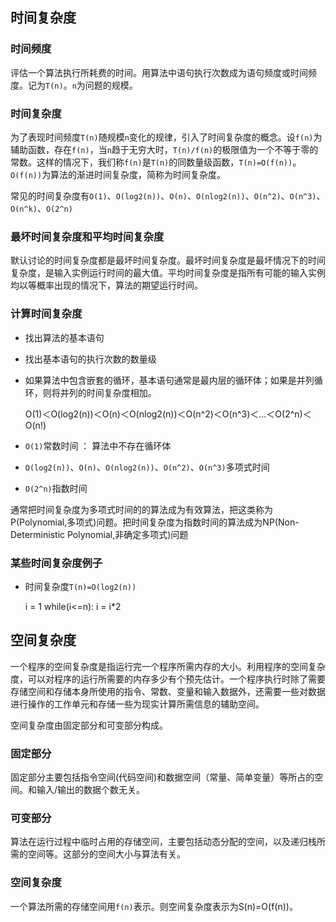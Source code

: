 ## 时间复杂度

### 时间频度

评估一个算法执行所耗费的时间。用算法中语句执行次数成为语句频度或时间频度。记为`T(n)`。`n`为问题的规模。

### 时间复杂度

为了表现时间频度`T(n)`随规模`n`变化的规律，引入了时间复杂度的概念。设`f(n)`为辅助函数，存在`f(n)`，当`n`趋于无穷大时，`T(n)/f(n)`的极限值为一个不等于零的常数。这样的情况下，我们称`f(n)`是`T(n)`的同数量级函数，`T(n)=O(f(n))`。`O(f(n))`为算法的渐进时间复杂度，简称为时间复杂度。

常见的时间复杂度有`O(1)`、`O(log2(n))`、`O(n)`、`O(nlog2(n))`、`O(n^2)`、`O(n^3)`、`O(n^k)`、`O(2^n)`

### 最坏时间复杂度和平均时间复杂度

默认讨论的时间复杂度都是最坏时间复杂度。最坏时间复杂度是最坏情况下的时间复杂度，是输入实例运行时间的最大值。平均时间复杂度是指所有可能的输入实例均以等概率出现的情况下，算法的期望运行时间。

### 计算时间复杂度

* 找出算法的基本语句
* 找出基本语句的执行次数的数量级
* 如果算法中包含嵌套的循环，基本语句通常是最内层的循环体；如果是并列循环，则将并列的时间复杂度相加。

	O(1)＜O(log2(n))＜O(n)＜O(nlog2(n))＜O(n^2)＜O(n^3)＜…＜O(2^n)＜O(n!)

* `O(1)`常数时间 ： 算法中不存在循环体
* `O(log2(n))`、`O(n)`、`O(nlog2(n))`、`O(n^2)`、`O(n^3)`多项式时间
* `O(2^n)`指数时间

通常把时间复杂度为多项式时间的的算法成为有效算法，把这类称为P(Polynomial,多项式)问题。把时间复杂度为指数时间的算法成为NP(Non-Deterministic Polynomial,非确定多项式)问题


### 某些时间复杂度例子

* 时间复杂度`T(n)=O(log2(n))`

	i = 1
	while(i<=n):
		i = i*2

## 空间复杂度

一个程序的空间复杂度是指运行完一个程序所需内存的大小。利用程序的空间复杂度，可以对程序的运行所需要的内存多少有个预先估计。一个程序执行时除了需要存储空间和存储本身所使用的指令、常数、变量和输入数据外，还需要一些对数据进行操作的工作单元和存储一些为现实计算所需信息的辅助空间。

空间复杂度由固定部分和可变部分构成。

### 固定部分

固定部分主要包括指令空间(代码空间)和数据空间（常量、简单变量）等所占的空间。和输入/输出的数据个数无关。

### 可变部分

算法在运行过程中临时占用的存储空间，主要包括动态分配的空间，以及递归栈所需的空间等。这部分的空间大小与算法有关。

### 空间复杂度

一个算法所需的存储空间用`f(n)`表示。则空间复杂度表示为S(n)=O(f(n))。